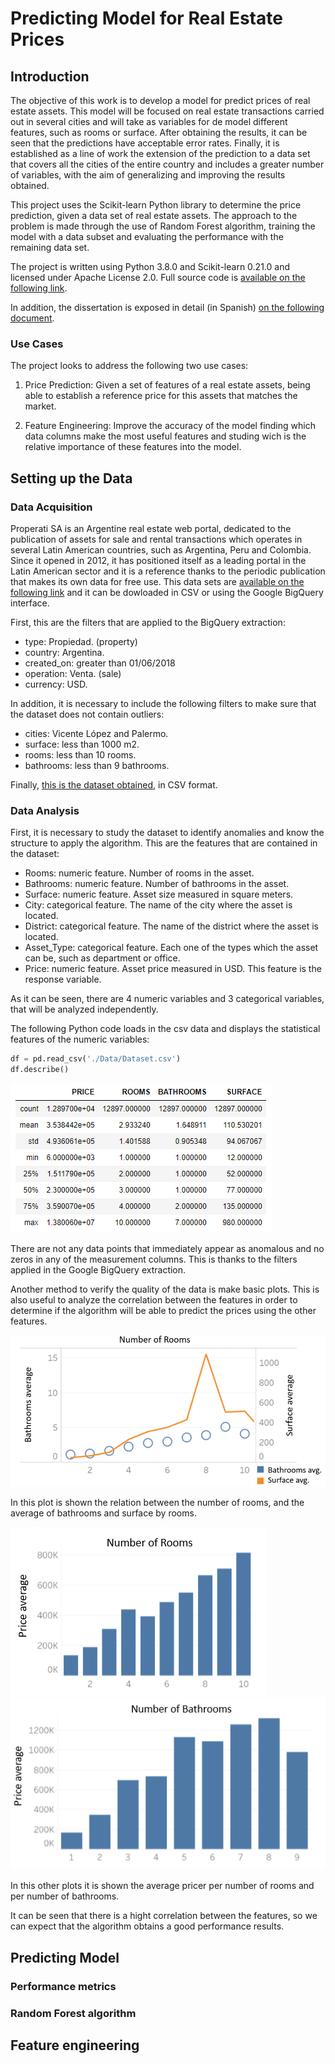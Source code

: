 # Predicting Model for Real Estate Prices


## Introduction

The objective of this work is to develop a model for predict prices of real estate assets. This model will be focused on real estate transactions carried out in several cities and will take as variables for de model different features, such as rooms or surface. After obtaining the results, it can be seen that the predictions have acceptable error rates. Finally, it is established as a line of work the extension of the prediction to a data set that covers all the cities of the entire country and includes a greater number of variables, with the aim of generalizing and improving the results obtained. 

This project uses the Scikit-learn Python library to determine the price prediction, given a data set of real estate assets. The approach to the problem is made through the use of Random Forest algorithm, training the model with a data subset and evaluating the performance with the remaining data set.

The project is written using Python 3.8.0 and Scikit-learn 0.21.0 and licensed under Apache License 2.0. Full source code is [available on the following link](https://github.com/Dparedero/Masters_Dissertation). 

In addition, the dissertation is exposed in detail (in Spanish) [on the following document](https://github.com/DParedero/Masters_Dissertation/blob/master/DissertationSpanish.pdf). 

### Use Cases
The project looks to address the following two use cases:

1. Price Prediction: Given a set of features of a real estate assets, being able to establish a reference price for this assets that matches the market. 

2. Feature Engineering: Improve the accuracy of the model finding which data columns make the most useful features and studing wich is the relative importance of these features into the model.

## Setting up the Data

### Data Acquisition

Properati SA is an Argentine real estate web portal, dedicated to the publication of assets for sale and rental transactions which operates in several Latin American countries, such as Argentina, Peru and Colombia. Since it opened in 2012, it has positioned itself as a leading portal in the Latin American sector and it is a reference thanks to the periodic publication that makes its own data for free use. This data sets are [available on the following link](https://www.properati.com.ar/data/) and it can be dowloaded in CSV or using the Google BigQuery interface.

First, this are the filters that are applied to the BigQuery extraction:

- type: Propiedad. (property)
- country: Argentina. 
- created_on: greater than 01/06/2018 
- operation: Venta. (sale)
- currency: USD.

In addition, it is necessary to include the following filters to make sure that the dataset does not contain outliers:

- cities: Vicente López and Palermo.
- surface: less than 1000 m2.
- rooms: less than 10 rooms.
- bathrooms: less than 9 bathrooms.


Finally, [this is the dataset obtained](https://github.com/DParedero/Masters_Dissertation/blob/master/data/Dataset.csv), in CSV format.

### Data Analysis

First, it is necessary to study the dataset to identify anomalies and know the structure to apply the algorithm. This are the features that are contained in the dataset:

- Rooms: numeric feature. Number of rooms in the asset.
- Bathrooms: numeric feature. Number of bathrooms in the asset.
- Surface: numeric feature. Asset size measured in square meters.
- City: categorical feature. The name of the city where the asset is located.
- District: categorical feature. The name of the district where the asset is located.
- Asset_Type: categorical feature. Each one of the types which the asset can be, such as department or office.
- Price: numeric feature. Asset price measured in USD. This feature is the response variable.

As it can be seen, there are 4 numeric variables and 3 categorical variables, that will be analyzed independently.

The following Python code loads in the csv data and displays the statistical features of the numeric variables:

```python
df = pd.read_csv('./Data/Dataset.csv')
df.describe()
```

![alt text](https://github.com/DParedero/Masters_Dissertation/blob/master/images/data_describe.PNG?raw=true "Data describe")

There are not any data points that immediately appear as anomalous and no zeros in any of the measurement columns. This is thanks to the filters applied in the Google BigQuery extraction.

Another method to verify the quality of the data is make basic plots. This is also useful to analyze the correlation between the features in order to determine if the algorithm will be able to predict the prices using the other features. 

![alt text](https://github.com/DParedero/Masters_Dissertation/blob/master/images/data_distribution.PNG?raw=true "Data distribution")

In this plot is shown the relation between the number of rooms, and the average of bathrooms and surface by rooms. 

![alt text](https://github.com/DParedero/Masters_Dissertation/blob/master/images/price_per_rooms.PNG?raw=true "Data distribution")
![alt text](https://github.com/DParedero/Masters_Dissertation/blob/master/images/price_per_bathrooms.PNG?raw=true "Data distribution")

In this other plots it is shown the average pricer per number of rooms and per number of bathrooms. 

It can be seen that there is a hight correlation between the features, so we can expect that the algorithm obtains a good performance results.

## Predicting Model

### Performance metrics

### Random Forest algorithm

## Feature engineering
